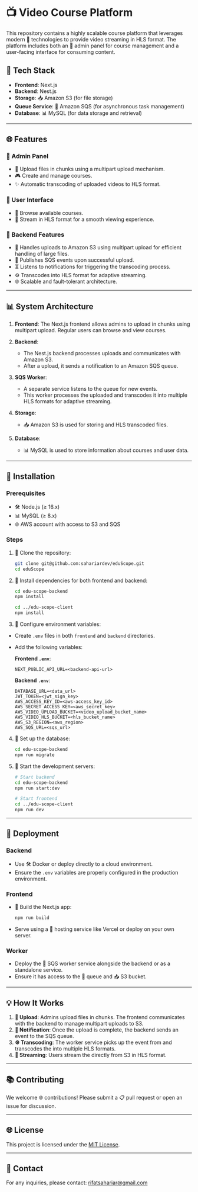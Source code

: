 # 📺 Video Course Platform

This repository contains a highly scalable  course platform that leverages modern 🔧 technologies to provide video streaming in  HLS format. The platform includes both an 🔨 admin panel for course management and a user-facing interface for consuming  content.

## 🔬 Tech Stack

- **Frontend**: Next.js
- **Backend**: Nest.js
- **Storage**: 📥 Amazon S3 (for file storage)
- **Queue Service**: 📢 Amazon SQS (for asynchronous task management)
- **Database**: 📊 MySQL (for data storage and retrieval)

---

## 🌐 Features

### 🔨 Admin Panel

- 💾 Upload files in chunks using a multipart upload mechanism.
- 🎮 Create and manage courses.
- ✨ Automatic transcoding of uploaded videos to HLS format.

### 👤 User Interface

- 🔄 Browse available courses.
- 🎥 Stream in HLS format for a smooth viewing experience.

### 🔄 Backend Features

- 💾 Handles uploads to Amazon S3 using multipart upload for efficient handling of large files.
- 📢 Publishes SQS events upon successful upload.
- ⏳ Listens to notifications for triggering the transcoding process.
- ⚙️ Transcodes into HLS format for adaptive streaming.
- 🌐 Scalable and fault-tolerant architecture.

---

## 📊 System Architecture

1. **Frontend**: The Next.js frontend allows admins to upload in chunks using multipart upload. Regular users can browse and view courses.

2. **Backend**:

    - The Nest.js backend processes uploads and communicates with Amazon S3.
    - After a upload, it sends a notification to an Amazon SQS queue.

3. **SQS Worker**:

    - A separate service listens to the queue for new events.
    - This worker processes the uploaded and transcodes it into multiple HLS formats for adaptive streaming.

4. **Storage**:

    - 📥 Amazon S3 is used for storing and HLS transcoded files.

5. **Database**:

    - 📊 MySQL is used to store information about courses and user data.

---

## 🔧 Installation

### Prerequisites

- 🛠️ Node.js (≥ 16.x)
- 📊 MySQL (≥ 8.x)
- 🌐 AWS account with access to S3 and SQS

### Steps

1. 🔄 Clone the repository:

   ```bash
   git clone git@github.com:sahariardev/eduScope.git
   cd eduScope
   ```

2. 🔄 Install dependencies for both frontend and backend:

   ```bash
   cd edu-scope-backend
   npm install

   cd ../edu-scope-client
   npm install
   ```

3. 🔧 Configure environment variables:

- Create `.env` files in both `frontend` and `backend` directories.
- Add the following variables:

  **Frontend `.env`**:
  ```env
  NEXT_PUBLIC_API_URL=<backend-api-url>
  ```

  **Backend `.env`**:
  ```env
  DATABASE_URL=<data_url>
  JWT_TOKEN=<jwt_sign_key>
  AWS_ACCESS_KEY_ID=<aws-access_key_id>
  AWS_SECRET_ACCESS_KEY=<aws_secret_key>
  AWS_VIDEO_UPLOAD_BUCKET=<video_upload_bucket_name>
  AWS_VIDEO_HLS_BUCKET=<hls_bucket_name>
  AWS_S3_REGION=<aws_region>
  AWS_SQS_URL=<sqs_url>
  ```

4. 🔧 Set up the database:

   ```bash
   cd edu-scope-backend
   npm run migrate
   ```

5. 🔄 Start the development servers:

   ```bash
   # Start backend
   cd edu-scope-backend
   npm run start:dev

   # Start frontend
   cd ../edu-scope-client
   npm run dev
   ```

---

## 🚀 Deployment

### Backend

- Use 🛠️ Docker or deploy directly to a cloud environment.
- Ensure the `.env` variables are properly configured in the production environment.

### Frontend

- 🔄 Build the Next.js app:
  ```bash
  npm run build
  ```
- Serve using a 📠 hosting service like Vercel or deploy on your own server.

### Worker

- Deploy the 📢 SQS worker service alongside the backend or as a standalone service.
- Ensure it has access to the 📢 queue and 📥 S3 bucket.

---

## 💡 How It Works

1. **🎥 Upload**: Admins upload files in chunks. The frontend communicates with the backend to manage multipart uploads to S3.
2. **📢 Notification**: Once the upload is complete, the backend sends an event to the SQS queue.
3. **⚙️ Transcoding**: The worker service picks up the event from and transcodes the into multiple HLS formats.
4. **🎥 Streaming**:  Users stream the directly from S3 in HLS format.

---

## 📚 Contributing

We welcome 🌐 contributions! Please submit a 📋 pull request or open an issue for discussion.

---

## 🌐 License

This project is licensed under the [MIT License](LICENSE).

---

## 📧 Contact

For any inquiries, please contact: rifatsahariar@gmail.com


